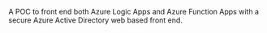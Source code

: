 A POC to front end both Azure Logic Apps and Azure Function Apps with a secure Azure Active Directory web based front end.
